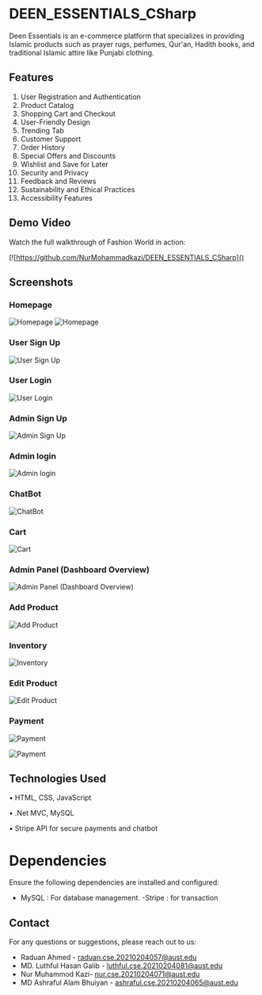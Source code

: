 # DEEN_ESSENTIALS_CSharp

Deen Essentials is an e-commerce platform that specializes in providing Islamic
products such as prayer rugs, perfumes, Qur'an, Hadith books, and traditional
Islamic attire like Punjabi clothing.

## Features
1. User Registration and Authentication
2. Product Catalog
3. Shopping Cart and Checkout
4. User-Friendly Design
5. Trending Tab
6. Customer Support
7. Order History
8. Special Offers and Discounts
9. Wishlist and Save for Later
10. Security and Privacy
11. Feedback and Reviews
12. Sustainability and Ethical Practices
13. Accessibility Features
## Demo Video

Watch the full walkthrough of Fashion World in action:


[![https://github.com/NurMohammadkazi/DEEN_ESSENTIALS_CSharp]()



## Screenshots

### Homepage
![Homepage](https://github.com/NurMohammadkazi/DEEN_ESSENTIALS_CSharp/blob/main/Features/photo_6237783224382245891_w.jpg?raw=true)
![Homepage](https://github.com/NurMohammadkazi/DEEN_ESSENTIALS_CSharp/blob/main/Features/photo_6237783224382245892_w.jpg?raw=true)

### User Sign Up
![User Sign Up](https://github.com/NurMohammadkazi/DEEN_ESSENTIALS_CSharp/blob/main/Features/photo_6237783224382245883_w.jpg?raw=true)

### User Login
![User Login](https://github.com/NurMohammadkazi/DEEN_ESSENTIALS_CSharp/blob/main/Features/photo_6237783224382245884_w.jpg?raw=true)

### Admin Sign Up
![Admin Sign Up](https://github.com/NurMohammadkazi/DEEN_ESSENTIALS_CSharp/blob/main/Features/photo_6237783224382245886_w.jpg?raw=true
)

### Admin login
![Admin login](https://github.com/NurMohammadkazi/DEEN_ESSENTIALS_CSharp/blob/main/Features/photo_6237783224382245885_w.jpg?raw=true
)

### ChatBot
![ ChatBot](https://github.com/NurMohammadkazi/DEEN_ESSENTIALS/blob/main/deen_essentials/photo_6314208636951445969_y.jpg
)

### Cart
![ Cart](https://github.com/NurMohammadkazi/DEEN_ESSENTIALS_CSharp/blob/main/Features/photo_6237783224382245893_w.jpg?raw=true
)
### Admin Panel (Dashboard Overview)
![Admin Panel (Dashboard Overview)](https://github.com/NurMohammadkazi/DEEN_ESSENTIALS_CSharp/blob/main/Features/photo_6237783224382245887_w.jpg?raw=true
)
### Add Product
![Add Product](https://github.com/NurMohammadkazi/DEEN_ESSENTIALS_CSharp/blob/main/Features/photo_6237783224382245888_w.jpg?raw=true)

### Inventory
![Inventory](https://github.com/NurMohammadkazi/DEEN_ESSENTIALS_CSharp/blob/main/Features/photo_6237783224382245890_w.jpg?raw=true)

### Edit Product
![Edit Product](https://github.com/NurMohammadkazi/DEEN_ESSENTIALS_CSharp/blob/main/Features/photo_6237783224382245889_w.jpg?raw=true)



### Payment
![ Payment](https://github.com/NurMohammadkazi/DEEN_ESSENTIALS_CSharp/blob/main/Features/photo_6237783224382245894_w.jpg?raw=true)

![ Payment](https://github.com/NurMohammadkazi/DEEN_ESSENTIALS_CSharp/blob/main/Features/photo_6237783224382245895_w.jpg?raw=true)




## Technologies Used

• HTML, CSS, JavaScript 

• .Net MVC, MySQL 

• Stripe API for secure payments and chatbot


# Dependencies

Ensure the following dependencies are installed and configured:

- MySQL : For database management.
-Stripe : for transaction

## Contact

For any questions or suggestions, please reach out to us:
- Raduan Ahmed - raduan.cse.20210204057@aust.edu
- MD. Luthful Hasan Galib - luthful.cse.20210204081@aust.edu
- Nur Muhammod Kazi- nur.cse.20210204071@aust.edu
- MD Ashraful Alam Bhuiyan - ashraful.cse.20210204065@aust.edu



